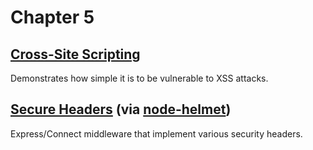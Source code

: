 # Chapter 5

## [Cross-Site Scripting](xss/)

Demonstrates how simple it is to be vulnerable to XSS attacks.

## [Secure Headers](helmet/) (via [node-helmet](https://github.com/evilpacket/helmet))

Express/Connect middleware that implement various security headers.
